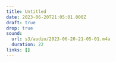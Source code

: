 ```yaml
---
title: Untitled
date: 2023-06-20T21:05:01.000Z
draft: true
drop: true
sound:
  url: s3/audio/2023-06-20-21-05-01.m4a
  duration: 22
links: []
---
```

